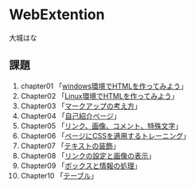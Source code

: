 # WebExtention
大城はな

## 課題
1. chapter01 「[windows環境でHTMLを作ってみよう](chapter01/ch01-firsthtml-win.html)」
2. Chapter02 「[Linux環境でHTMLを作ってみよう](chapter02/ch02-firsthtml-win.html)」
3. Chapter03 「[マークアップの考え方](chpter03/ch03-markuotag1.html)」
4. Chapter04 「[自己紹介ページ](chapter04/ch04-markuptag2.html)」
5. Chapter05 「[リンク、画像、コメント、特殊文字](chapter05/ch05-markuptag2.html)」
6. Chapter06 「[ページにCSSを適用するトレーニング](chapter06/ch06-index.html)」
7. Chapter07 「[テキストの装飾](chapter07/ch07-fontstyle.html)」
8. Chapter08 「[リンクの設定と画像の表示](chapter08/ch08-kinking.html)」
9. Chapter09 「[ボックスと情報の処理](chapter09/ch09-boxcss.html)」
10. Chapter10 「[テーブル](chapter10/ch10-table.html)」
